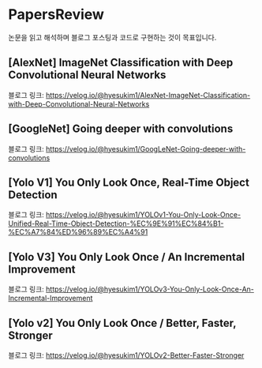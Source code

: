 # PapersReview
논문을 읽고 해석하며 블로그 포스팅과 코드로 구현하는 것이 목표입니다.

## [AlexNet] ImageNet Classification with Deep Convolutional Neural Networks
블로그 링크: https://velog.io/@hyesukim1/AlexNet-ImageNet-Classification-with-Deep-Convolutional-Neural-Networks

## [GoogleNet] Going deeper with convolutions
블로그 링크: https://velog.io/@hyesukim1/GoogLeNet-Going-deeper-with-convolutions

## [Yolo V1] You Only Look Once, Real-Time Object Detection
블로그 링크: https://velog.io/@hyesukim1/YOLOv1-You-Only-Look-Once-Unified-Real-Time-Object-Detection-%EC%9E%91%EC%84%B1-%EC%A7%84%ED%96%89%EC%A4%91

## [Yolo V3] You Only Look Once / An Incremental Improvement
블로그 링크: https://velog.io/@hyesukim1/YOLOv3-You-Only-Look-Once-An-Incremental-Improvement

## [Yolo v2] You Only Look Once / Better, Faster, Stronger
블로그 링크: https://velog.io/@hyesukim1/YOLOv2-Better-Faster-Stronger
